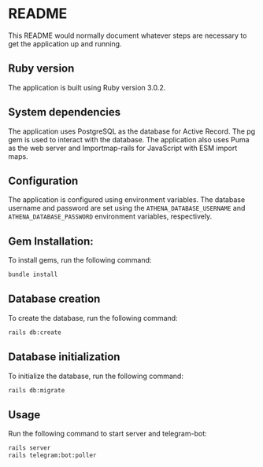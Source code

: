 # README

This README would normally document whatever steps are necessary to get the application up and running.

## Ruby version

The application is built using Ruby version 3.0.2.

## System dependencies

The application uses PostgreSQL as the database for Active Record. The pg gem is used to interact with the database. The application also uses Puma as the web server and Importmap-rails for JavaScript with ESM import maps.

## Configuration

The application is configured using environment variables. The database username and password are set using the `ATHENA_DATABASE_USERNAME` and `ATHENA_DATABASE_PASSWORD` environment variables, respectively.

## Gem Installation:

To install gems, run the following command:

```bash
bundle install
```

## Database creation

To create the database, run the following command:

```bash
rails db:create
```

## Database initialization

To initialize the database, run the following command:

```bash
rails db:migrate
```

## Usage

Run the following command to start server and telegram-bot:

```bash
rails server
rails telegram:bot:poller
```

